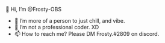👋 Hi, I’m @Frosty-OBS
- 👀 I’m more of a person to just chill, and vibe.
- 🌱 I’m not a professional coder. XD
- 📫 How to reach me? Please DM Frosty.#2809 on discord.

<!---
Frosty-OBS/Frosty-OBS is a ✨ special ✨ repository because its `README.md` (this file) appears on your GitHub profile.
You can click the Preview link to take a look at your changes.
--->
